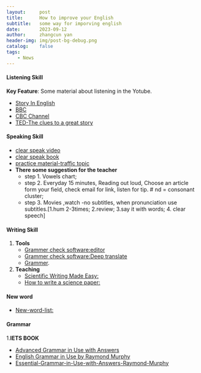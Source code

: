 ```yaml
---
layout:     post
title:      How to improve your English
subtitle:   some way for imporving english
date:       2023-09-12
author:     zhangcun yan
header-img: img/post-bg-debug.png
catalog:    false
tags:
    - News
---
```


#### Listening Skill

**Key Feature**: Some material about listening in the Yotube.

* [Story In English](https://www.youtube.com/@WooEnglish)
* [BBC](https://www.bbc.com/)
* [CBC Channel](https://www.bbc.com/)
* [TED-The clues to a great story](https://www.youtube.com/watch?v=KxDwieKpawg)

#### Speaking Skill
* [clear speak video](https://www.youtube.com/watch?v=JKIu2R-O2rQ)
* [clear speak book](http://biblioteca.univalle.edu.ni/files/original/df429f13276f7201f0e30c2746366d030dcd266a.pdf)
* [practice material-traffic topic](https://www.brookings.edu/articles/traffic-why-its-getting-worse-what-government-can-do/#intro)
* **There some suggestion for the teacher** 
  * step 1. Vowels chart;
  * step 2. Everyday 15 minutes, Reading out loud, Choose an article form your field, check email for link, listen for tip. # nd = consonant cluster;
  * step 3. Movies ,watch -no subtitles, when pronunciation use subtitles.[1.hum 2-3times; 2.review; 3.say it with words; 4. clear speech]


#### Writing Skill
1. **Tools**
   * [Grammer check software:editor](https://instatext.io/editor/?v2=1&u=695897452280&t=c) 
   * [Grammer check software:Deep translate](https://www.deepl.com/translator)
   * [Grammer](https://www.englishgrammar101.com/).
2. **Teaching**
   * [Scientific Writing Made Easy:](https://esajournals.onlinelibrary.wiley.com/doi/full/10.1002/bes2.1258)
   * [How to write a science paper:](https://www.youtube.com/watch?v=Vky9PDKx5KU)

#### New word

* [New-word-list:](https://yanzhangcun.github.io/files/ebooks/New_words_in_last_week2.pdf)


#### Grammar
1.**IETS BOOK**
  * [Advanced Grammar in Use with Answers](https://drive.google.com/file/d/13Hjl34S7GMGVWc0tUDYt5_ip7xsWENuR/view?usp=drive_link)
  * [English Grammar in Use by Raymond Murphy](https://drive.google.com/file/d/1-A-_I7Tj6P1rC8kPlAYyiD0VXqndhJtu/view?usp=drive_link)
  * [Essential-Grammar-in-Use-with-Answers-Raymond-Murphy](https://drive.google.com/file/d/1oIec3ajHQN2G-1C-sAkKidL5XrYwiUDL/view?usp=drive_link)

